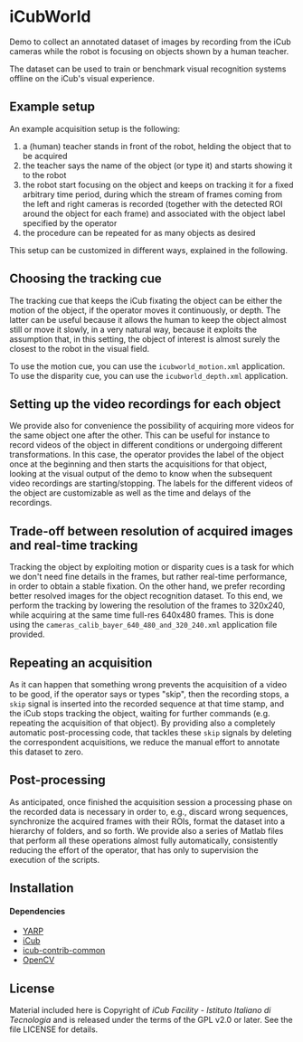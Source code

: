 # iCubWorld

Demo to collect an annotated dataset of images by recording from the iCub cameras while the robot is focusing on objects shown by a human teacher.

The dataset can be used to train or benchmark visual recognition systems offline on the iCub's visual experience.

## Example setup 

An example acquisition setup is the following:

1.	a (human) teacher stands in front of the robot, helding the object that to be acquired
2.	the teacher says the name of the object (or type it) and starts showing it to the robot
3.	the robot start focusing on the object and keeps on tracking it for a fixed arbitrary time period, during which the stream of frames coming from the left and right cameras is recorded (together with the detected ROI around the object for each frame) and associated with the object label specified by the operator
4.	the procedure can be repeated for as many objects as desired

This setup can be customized in different ways, explained in the following.

## Choosing the tracking cue

The tracking cue that keeps the iCub fixating the object can be either the motion of the object, if the operator moves it continuously, or depth. The latter can be useful because it allows the human to keep the object almost still or move it slowly, in a very natural way, because it exploits the assumption that, in this setting, the object of interest is almost surely the closest to the robot in the visual field. 

To use the motion cue, you can use the `icubworld_motion.xml` application.
To use the disparity cue, you can use the `icubworld_depth.xml` application.

## Setting up the video recordings for each object

We provide also for convenience the possibility of acquiring more videos for the same object one after the other. This can be useful for instance to record videos of the object in different conditions or undergoing different transformations. In this case, the operator provides the label of the object once at the beginning and then starts the acquisitions for that object, looking at the visual output of the demo to know when the subsequent video recordings are starting/stopping. The labels for the different videos of the object are customizable as well as the time and delays of the recordings.

## Trade-off between resolution of acquired images and real-time tracking

Tracking the object by exploiting motion or disparity cues is a task for which we don't need fine details in the frames, but rather real-time performance, in order to obtain a stable fixation. On the other hand, we prefer recording better resolved images for the object recognition dataset. To this end, we perform the tracking by lowering the resolution of the frames to 320x240, while acquiring at the same time full-res 640x480 frames. This is done using the `cameras_calib_bayer_640_480_and_320_240.xml` application file provided.

## Repeating an acquisition

As it can happen that something wrong prevents the acquisition of a video to be good, if the operator says or types "skip", then the recording stops, a `skip` signal is inserted into the recorded sequence at that time stamp, and the iCub stops tracking the object, waiting for further commands (e.g. repeating the acquisition of that object). By providing also a completely automatic post-processing code, that tackles these `skip` signals by deleting the correspondent acquisitions, we reduce the manual effort to annotate this dataset to zero. 

## Post-processing

As anticipated, once finished the acquisition session a processing phase on the recorded data is necessary in order to, e.g., discard wrong sequences, synchronize the acquired frames with their ROIs, format the dataset into a hierarchy of folders, and so forth. We provide also a series of Matlab files that perform all these operations almost fully automatically, consistently reducing the effort of the operator, that has only to supervision the execution of the scripts.

## Installation 

#### Dependencies 

- [YARP](https://github.com/robotology/yarp)
- [iCub](https://github.com/robotology/icub-main)
- [icub-contrib-common](https://github.com/robotology/icub-contrib-common)
- [OpenCV](http://opencv.org/downloads.html)

## License

Material included here is Copyright of _iCub Facility - Istituto Italiano di Tecnologia_ and is released under the terms of the GPL v2.0 or later. See the file LICENSE for details.


